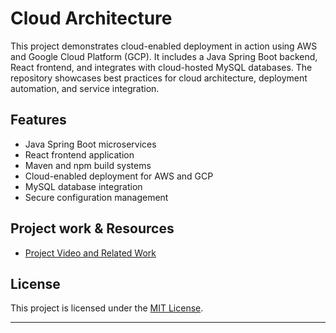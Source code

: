 
# Cloud Architecture

This project demonstrates cloud-enabled deployment in action using AWS and Google Cloud Platform (GCP). It includes a Java Spring Boot backend, React frontend, and integrates with cloud-hosted MySQL databases. The repository showcases best practices for cloud architecture, deployment automation, and service integration.

## Features

- Java Spring Boot microservices
- React frontend application
- Maven and npm build systems
- Cloud-enabled deployment for AWS and GCP
- MySQL database integration
- Secure configuration management

## Project work & Resources

- [Project Video and Related Work](https://drive.google.com/file/d/1y9eOQ9f11pzNjXEKLypOeVkA-vbRAQ6Z/view?usp=drive_link)

## License

This project is licensed under the [MIT License](https://opensource.org/licenses/MIT).

---

